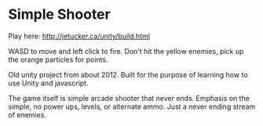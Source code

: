 Simple Shooter
=============

Play here: http://jetucker.ca/unity/build.html

WASD to move and left click to fire. Don't hit the yellow enemies, pick up the orange particles for points.

Old unity project from about 2012. Built for the purpose of learning how to use Unity and javascript.

The game itself is simple arcade shooter that never ends. Emphasis on the simple, no power ups, levels, or alternate ammo.
Just a never ending stream of enemies.
